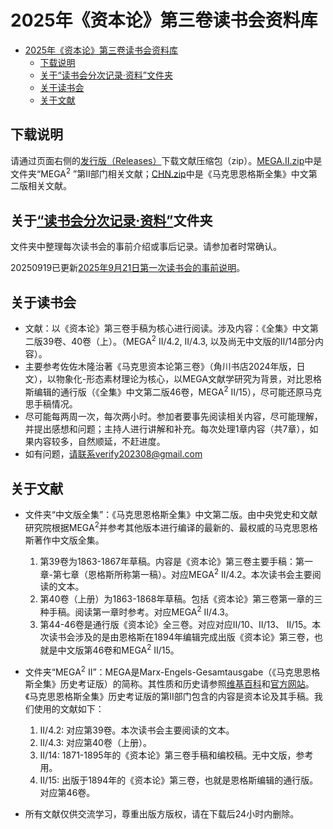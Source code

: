 # 2025年《资本论》第三卷读书会资料库

- [2025年《资本论》第三卷读书会资料库](#2025年资本论第三卷读书会资料库)
  - [下载说明](#下载说明)
  - [关于“读书会分次记录·资料”文件夹](#关于读书会分次记录资料文件夹)
  - [关于读书会](#关于读书会)
  - [关于文献](#关于文献)

## 下载说明
请通过页面右侧的[发行版（Releases）](https://github.com/BH4FVB/Das-Kapital-Volume-III/releases/tag/20250919)下载文献压缩包（zip）。[MEGA.II.zip](https://github.com/BH4FVB/Das-Kapital-Volume-III/releases/tag/20250919#:~:text=5%20hours%20ago-,MEGA.II.zip,-sha256%3A5bf984da25f59ae63ab50cd6a5e5bf269ec3b89906358e6aa6860a92e736649c)中是文件夹“MEGA<sup>2</sup> ”第II部门相关文献；[CHN.zip](https://github.com/BH4FVB/Das-Kapital-Volume-III/releases/tag/20250919#:~:text=4-,CHN.zip,-sha256%3Aba9ef7aaf2f0fc166f77705b2c2b8fc7362a261c612a1354f6388a465ba5724a)中是《马克思恩格斯全集》中文第二版相关文献。

## 关于[“读书会分次记录·资料”](https://github.com/BH4FVB/Das-Kapital-Volume-III/tree/main/%E8%AF%BB%E4%B9%A6%E4%BC%9A%E5%88%86%E6%AC%A1%E8%AE%B0%E5%BD%95%C2%B7%E8%B5%84%E6%96%99)文件夹
文件夹中整理每次读书会的事前介绍或事后记录。请参加者时常确认。

20250919已更新[2025年9月21日第一次读书会的事前说明](https://github.com/BH4FVB/Das-Kapital-Volume-III/blob/main/%E8%AF%BB%E4%B9%A6%E4%BC%9A%E5%88%86%E6%AC%A1%E8%AE%B0%E5%BD%95%C2%B7%E8%B5%84%E6%96%99/20250921.md)。

## 关于读书会
- 文献：以《资本论》第三卷手稿为核心进行阅读。涉及内容：《全集》中文第二版39卷、40卷（上）。（MEGA<sup>2</sup>  II/4.2, II/4.3, 以及尚无中文版的II/14部分内容）。
- 主要参考佐佐木隆治著《马克思资本论第三卷》（角川书店2024年版，日文），以物象化-形态素材理论为核心，以MEGA文献学研究为背景，对比恩格斯编辑的通行版（《全集》中文第二版46卷，MEGA<sup>2</sup>  II/15），尽可能还原马克思手稿情况。
- 尽可能每两周一次，每次两小时。参加者要事先阅读相关内容，尽可能理解，并提出感想和问题；主持人进行讲解和补充。每次处理1章内容（共7章），如果内容较多，自然顺延，不赶进度。
- 如有问题，请联系verify202308@gmail.com

## 关于文献
- 文件夹“中文版全集”：《马克思恩格斯全集》中文第二版。由中央党史和文献研究院根据MEGA<sup>2</sup>并参考其他版本进行编译的最新的、最权威的马克思恩格斯著作中文版全集。
    1. 第39卷为1863-1867年草稿。内容是《资本论》第三卷主要手稿：第一章-第七章（恩格斯所称第一稿）。对应MEGA<sup>2</sup> II/4.2。本次读书会主要阅读的文本。
    2. 第40卷（上册）为1863-1868年草稿。包括《资本论》第三卷第一章的三种手稿。阅读第一章时参考。对应MEGA<sup>2</sup> II/4.3。
    3. 第44-46卷是通行版《资本论》全三卷。对应对应II/10、II/13、 II/15。本次读书会涉及的是由恩格斯在1894年编辑完成出版《资本论》第三卷，也就是中文版第46卷和MEGA<sup>2</sup> II/15。

- 文件夹“MEGA<sup>2</sup>  II”：MEGA是Marx-Engels-Gesamtausgabe（《马克思恩格斯全集》历史考证版）的简称。其性质和历史请参照[维基百科](https://zh.wikipedia.org/wiki/%E9%A9%AC%E5%85%8B%E6%80%9D%E6%81%A9%E6%A0%BC%E6%96%AF%E5%85%A8%E9%9B%86%E5%8E%86%E5%8F%B2%E8%80%83%E8%AF%81%E7%89%88)和[官方网站](https://megadigital.bbaw.de/)。《马克思恩格斯全集》历史考证版的第II部门包含的内容是资本论及其手稿。我们使用的文献如下：
    1. II/4.2: 对应第39卷。本次读书会主要阅读的文本。
    2. II/4.3: 对应第40卷（上册）。
    3. II/14: 1871-1895年的《资本论》第三卷手稿和编校稿。无中文版，参考用。
    4. II/15: 出版于1894年的《资本论》第三卷，也就是恩格斯编辑的通行版。对应第46卷。
- 所有文献仅供交流学习，尊重出版方版权，请在下载后24小时内删除。
